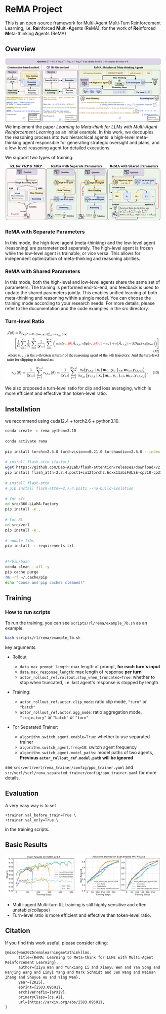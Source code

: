 # ReMA Project
This is an open-source framework for Multi-Agent Multi-Turn Reinforcement Learning, i.e. **Re**inforced **M**ulti-**A**gents (ReMA), for the work of **Re**inforced **M**eta-thinking **A**gents (ReMA)

## Overview
![ReMA](./assets/demo.png)
We implement the paper *Learning to Meta-think for LLMs with Multi-Agent Reinforcement Learning* as an initial example.
In this work, we decouples the reasoning process into two hierarchical agents: a high-level meta-thinking agent responsible for generating strategic oversight and plans, and a low-level reasoning agent for detailed executions.

We support two types of training:

![Training](./assets/train.png)

### ReMA with Separate Parameters
In this mode, the high-level agent (meta-thinking) and the low-level agent (reasoning) are parameterized separately. The high-level agent is frozen while the low-level agent is trainable, or vice versa. This allows for independent optimization of meta-thinking and reasoning abilities.

### ReMA with Shared Parameters
In this mode, both the high-level and low-level agents share the same set of parameters. The training is performed end-to-end, and feedback is used to update the shared parameters jointly. This enables unified learning of both meta-thinking and reasoning within a single model.
You can choose the training mode according to your research needs. For more details, please refer to the documentation and the code examples in the src directory.


### Turn-level Ratio 

![Turn-level Ratio](./assets/turn_ratio.png)

We also proposed a turn-level ratio for clip and loss averaging, which is more efficient and effective than token-level ratio.


## Installation
we recommend using cuda12.4 + torch2.6 + python3.10.
```bash
conda create -n rema python=3.10

conda activate rema

pip install torch==2.6.0 torchvision==0.21.0 torchaudio==2.6.0 --index-url https://download.pytorch.org/whl/cu124

# install flash-attn (faster)
wget https://github.com/Dao-AILab/flash-attention/releases/download/v2.7.4.post1/flash_attn-2.7.4.post1+cu12torch2.6cxx11abiFALSE-cp310-cp310-linux_x86_64.whl
pip install flash_attn-2.7.4.post1+cu12torch2.6cxx11abiFALSE-cp310-cp310-linux_x86_64.whl --no-build-isolation

# install flash-attn
# pip install flash-attn==2.7.4.post1 --no-build-isolation

# for sft
cd src/360-LLaMA-Factory
pip install -e .

# for RL
cd src/verl
pip install -e .

# update libs
pip install -r requirements.txt


#!/bin/bash
conda clean --all -y
pip cache purge
rm -rf ~/.cache/pip
echo "Conda and pip caches cleaned!"
```


## Training


### How to run scripts
To run the training, you can see `scripts/rl/rema/example_7b.sh` as an example.
```bash
bash scripts/rl/rema/example_7b.sh
```

key arguments:
- Rollout
    - `data.max_prompt_length`: max length of prompt, **for each turn's input**
    - `data.max_response_length`: max length of response **per turn**
    - `actor_rollout_ref.rollout.stop_when_truncated=True`: whether to stop when truncated, i.e. last agent's response is stopped by length

- Training:
    - `actor_rollout_ref.actor.clip_mode`: ratio clip mode, `"turn"` or `"batch"`
    - `actor_rollout_ref.actor.agg_mode`: ratio aggregation mode, `"trajectory"` or `"batch"` or `"turn"`

- For Separated Trainer:
    - `algorithm.switch_agent.enable=True`: whether to use separated trainer
    - `algorithm.switch_agent.freq=10`: switch agent frequency
    - `algorithm.switch_agent.model_paths`: model paths of two agents, **Previous `actor_rollout_ref.model.path` will be ignored**

see `src/verl/verl/rema_trainer/config/ppo_trainer.yaml` and `src/verl/verl/rema_separated_trainer/config/ppo_trainer.yaml` for more details.



## Evaluation
A very easy way is to set
```
+trainer.val_before_train=True \
+trainer.val_only=True \
```
in the training scripts.


## Basic Results
![Basic Results](./assets/results.png)
- Multi-agent Multi-turn RL training is still highly sensitive and often unstable(collapse)
- Turn-level ratio is more efficient and effective than token-level ratio.



## Citation
If you find this work useful, please consider citing:
```
@misc{wan2025remalearningmetathinkllms,
      title={ReMA: Learning to Meta-think for LLMs with Multi-Agent Reinforcement Learning}, 
      author={Ziyu Wan and Yunxiang Li and Xiaoyu Wen and Yan Song and Hanjing Wang and Linyi Yang and Mark Schmidt and Jun Wang and Weinan Zhang and Shuyue Hu and Ying Wen},
      year={2025},
      eprint={2503.09501},
      archivePrefix={arXiv},
      primaryClass={cs.AI},
      url={https://arxiv.org/abs/2503.09501}, 
}
```
